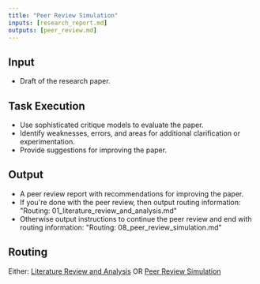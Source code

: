 ```yaml
---
title: "Peer Review Simulation"
inputs: [research_report.md]
outputs: [peer_review.md]
---
```

## Input

- Draft of the research paper.

## Task Execution

- Use sophisticated critique models to evaluate the paper.
- Identify weaknesses, errors, and areas for additional clarification or experimentation.
- Provide suggestions for improving the paper.

## Output

- A peer review report with recommendations for improving the paper.
- If you're done with the peer review, then output routing information: "Routing: 01_literature_review_and_analysis.md"
- Otherwise output instructions to continue the peer review and end with routing information: "Routing: 08_peer_review_simulation.md"

## Routing

Either: [Literature Review and Analysis](01_literature_review_and_analysis.md) OR
        [Peer Review Simulation](08_peer_review_simulation.md)
